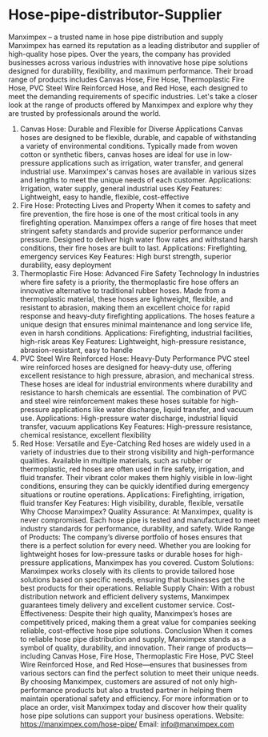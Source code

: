 # Hose-pipe-distributor-Supplier
Manximpex – a trusted name in hose pipe distribution and supply
Manximpex has earned its reputation as a leading distributor and supplier of high-quality hose pipes. Over the years, the company has provided businesses across various industries with innovative hose pipe solutions designed for durability, flexibility, and maximum performance. Their broad range of products includes Canvas Hose, Fire Hose, Thermoplastic Fire Hose, PVC Steel Wire Reinforced Hose, and Red Hose, each designed to meet the demanding requirements of specific industries.
 Let's take a closer look at the range of products offered by Manximpex and explore why they are trusted by professionals around the world.
1. Canvas Hose: Durable and Flexible for Diverse Applications
Canvas hoses are designed to be flexible, durable, and capable of withstanding a variety of environmental conditions. Typically made from woven cotton or synthetic fibers, canvas hoses are ideal for use in low-pressure applications such as irrigation, water transfer, and general industrial use. Manximpex's canvas hoses are available in various sizes and lengths to meet the unique needs of each customer.
Applications: Irrigation, water supply, general industrial uses
Key Features: Lightweight, easy to handle, flexible, cost-effective
2. Fire Hose: Protecting Lives and Property
When it comes to safety and fire prevention, the fire hose is one of the most critical tools in any firefighting operation. Manximpex offers a range of fire hoses that meet stringent safety standards and provide superior performance under pressure. Designed to deliver high water flow rates and withstand harsh conditions, their fire hoses are built to last.
Applications: Firefighting, emergency services
Key Features: High burst strength, superior durability, easy deployment
3. Thermoplastic Fire Hose: Advanced Fire Safety Technology
In industries where fire safety is a priority, the thermoplastic fire hose offers an innovative alternative to traditional rubber hoses. Made from a thermoplastic material, these hoses are lightweight, flexible, and resistant to abrasion, making them an excellent choice for rapid response and heavy-duty firefighting applications. The hoses feature a unique design that ensures minimal maintenance and long service life, even in harsh conditions.
Applications: Firefighting, industrial facilities, high-risk areas
Key Features: Lightweight, high-pressure resistance, abrasion-resistant, easy to handle
4. PVC Steel Wire Reinforced Hose: Heavy-Duty Performance
PVC steel wire reinforced hoses are designed for heavy-duty use, offering excellent resistance to high pressure, abrasion, and mechanical stress. These hoses are ideal for industrial environments where durability and resistance to harsh chemicals are essential. The combination of PVC and steel wire reinforcement makes these hoses suitable for high-pressure applications like water discharge, liquid transfer, and vacuum use.
Applications: High-pressure water discharge, industrial liquid transfer, vacuum applications
Key Features: High-pressure resistance, chemical resistance, excellent flexibility
5. Red Hose: Versatile and Eye-Catching
Red hoses are widely used in a variety of industries due to their strong visibility and high-performance qualities. Available in multiple materials, such as rubber or thermoplastic, red hoses are often used in fire safety, irrigation, and fluid transfer. Their vibrant color makes them highly visible in low-light conditions, ensuring they can be quickly identified during emergency situations or routine operations.
Applications: Firefighting, irrigation, fluid transfer
Key Features: High visibility, durable, flexible, versatile
Why Choose Manximpex?
Quality Assurance: At Manximpex, quality is never compromised. Each hose pipe is tested and manufactured to meet industry standards for performance, durability, and safety.
Wide Range of Products: The company’s diverse portfolio of hoses ensures that there is a perfect solution for every need. Whether you are looking for lightweight hoses for low-pressure tasks or durable hoses for high-pressure applications, Manximpex has you covered.
Custom Solutions: Manximpex works closely with its clients to provide tailored hose solutions based on specific needs, ensuring that businesses get the best products for their operations.
Reliable Supply Chain: With a robust distribution network and efficient delivery systems, Manximpex guarantees timely delivery and excellent customer service.
Cost-Effectiveness: Despite their high quality, Manximpex’s hoses are competitively priced, making them a great value for companies seeking reliable, cost-effective hose pipe solutions.
Conclusion
When it comes to reliable hose pipe distribution and supply, Manximpex stands as a symbol of quality, durability, and innovation. Their range of products—including Canvas Hose, Fire Hose, Thermoplastic Fire Hose, PVC Steel Wire Reinforced Hose, and Red Hose—ensures that businesses from various sectors can find the perfect solution to meet their unique needs. By choosing Manximpex, customers are assured of not only high-performance products but also a trusted partner in helping them maintain operational safety and efficiency.
For more information or to place an order, visit Manximpex today and discover how their quality hose pipe solutions can support your business operations.
 Website: https://manximpex.com/hose-pipe/ 
Email: info@manximpex.com 
